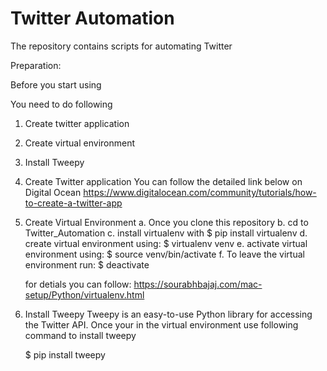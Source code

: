 # Twitter Automation
The repository contains scripts for automating Twitter


Preparation:

Before you start using 

You need to do following

1. Create twitter application
2. Create virtual environment 
3. Install Tweepy



1. Create Twitter application
    You can follow the detailed link below on Digital Ocean
    https://www.digitalocean.com/community/tutorials/how-to-create-a-twitter-app
    
    
2. Create Virtual Environment
    a. Once you clone this repository
    b. cd to Twitter_Automation
    c. install virtualenv with 
        $ pip install virtualenv
    d. create virtual environment using: 
        $ virtualenv venv
    e. activate virtual environment using: 
        $ source venv/bin/activate 
    f. To leave the virtual environment run: 
        $ deactivate

    for detials you can follow: https://sourabhbajaj.com/mac-setup/Python/virtualenv.html
    
3. Install Tweepy
    Tweepy is an easy-to-use Python library for accessing the Twitter API.
    Once your in the virtual environment use following command to install tweepy
    
    $ pip install tweepy




